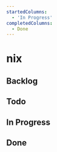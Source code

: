 ```yaml
---
startedColumns:
  - 'In Progress'
completedColumns:
  - Done
---
```


# nix

## Backlog

## Todo

## In Progress

## Done
